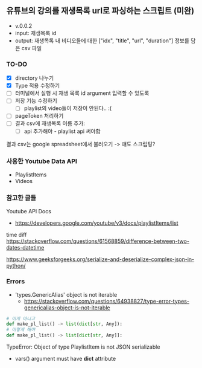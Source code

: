 ## 유튜브의 강의를 재생목록 url로 파싱하는 스크립트 (미완)
- v.0.0.2
- input: 재생목록 id
- output: 재생목록 내 비디오들에 대한 ["idx", "title", "url", "duration"] 정보를 담은 csv 파일

### TO-DO
- [x] directory 나누기
- [x] Type 적용 수정하기
- [ ] 터미널에서 실행 시 재생 목록 id argument 입력할 수 있도록
- [ ] 저장 기능 수정하기
  - [ ] playlist의 video들이 저장이 안된다.. :(
- [ ] pageToken 처리하기
- [ ] 결과 csv에 재생목록 이름 추가:
  - [ ] api 추가해야 - playlist api 써야함

결과 csv는 google spreadsheet에서 불러오기
-> 얘도 스크립팅?


### 사용한 Youtube Data API
- PlaylistItems
- Videos


### 참고한 글들
Youtube API Docs
- https://developers.google.com/youtube/v3/docs/playlistItems/list


time diff   
https://stackoverflow.com/questions/61568859/difference-between-two-dates-datetime

https://www.geeksforgeeks.org/serialize-and-deserialize-complex-json-in-python/


### Errors
- 'types.GenericAlias' object is not iterable
  - https://stackoverflow.com/questions/64938827/type-error-types-genericalias-object-is-not-iterable
```py
# 이게 아니고
def make_pl_list() -> list(dict[str, Any]):
# 이렇게 해야
def make_pl_list() -> list[dict[str, Any]]:
```

TypeError: Object of type PlaylistItem is not JSON serializable
- vars() argument must have __dict__ attribute